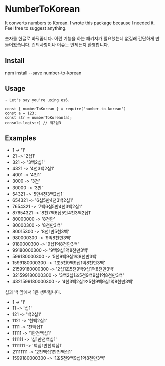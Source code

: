 # NumberToKorean

It converts numbers to Korean. I wrote this package because I needed it. Feel free to suggest anything.

숫자를 한글로 바꿔줍니다. 이런 기능을 하는 패키지가 필요했는데 없길래 간단하게 만들어봤습니다. 건의사항이나 이슈는 언제든지 환영합니다.

## Install

npm install --save number-to-korean

## Usage

```
- Let's say you're using es6.

const { numberToKorean } = require('number-to-korean')
const a = 123;
const str = numberToKorean(a);
console.log(str) // 백2십3
```

## Examples

* 1 -> '1'
* 21 -> '2십1'
* 321 -> '3백2십1'
* 4321 -> '4천3백2십1'
* 4001 -> '4천1'
* 3000 -> '3천'
* 30000 -> '3만'
* 54321 -> '5만4천3백2십1'
* 654321 -> '6십5만4천3백2십1'
* 7654321 -> '7백6십5만4천3백2십1'
* 87654321 -> '8천7백6십5만4천3백2십1'
* 80000000 -> '8천만'
* 80000300 -> '8천만3백'
* 80015300 -> '8천1만5천3백'
* 980000300 -> '9억8천만3백'
* 9180000300 -> '9십1억8천만3백'
* 99180000300 -> '9백9십1억8천만3백'
* 599180000300 -> '5천9백9십1억8천만3백'
* 1599180000300 -> '1조5천9백9십1억8천만3백'
* 21599180000300 -> '2십1조5천9백9십1억8천만3백'
* 321599180000300 -> '3백2십1조5천9백9십1억8천만3백'
* 4321599180000300 -> '4천3백2십1조5천9백9십1억8천만3백'

십과 백 앞에서 1은 생략됩니다.

* 1 -> '1'
* 11 -> '십1'
* 121 -> '백2십1'
* 1121 -> '천백2십1'
* 1111 -> '천백십1'
* 11111 -> '1만천백십1'
* 111111 -> '십1만천백십1'
* 1111111 -> '백십1만천백십1'
* 21111111 -> '2천백십1만천백십1'
* 1599180000300 -> '1조5천9백9십1억8천만3백'
